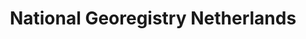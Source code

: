 ---
schema: default
title: National Georegistry Netherlands
organization: Nationaal Georegister Nederland
notes: national
resources:
  - name: Catalogue
    url: 'http://nationaalgeoregister.nl/geonetwork/srv/dut/catalog.search#/home'
    format: html
  - name: NGR Viewservice
    url: 'http://nationaalgeoregister.nl/geonetwork/srv/dut/catalog.search#/map'
    format: Viewer
  - name: GeoNetwork API
    url: 'http://nationaalgeoregister.nl/geonetwork/api-doc/#!/records/get_5'
    format: html
  - name: Documentation
    url: 'http://pdok-ngr.readthedocs.io'
    format: html
license: ''
category:
  - Catalogues
  - Viewer
---